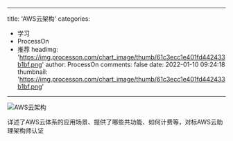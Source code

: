 
---
title: 'AWS云架构'
categories: 
 - 学习
 - ProcessOn
 - 推荐
headimg: 'https://img.processon.com/chart_image/thumb/61c3ecc1e401fd442433b1bf.png'
author: ProcessOn
comments: false
date: 2022-01-10 09:24:18
thumbnail: 'https://img.processon.com/chart_image/thumb/61c3ecc1e401fd442433b1bf.png'
---

<div>   
<img class="thumb" alt="AWS云架构" src="https://img.processon.com/chart_image/thumb/61c3ecc1e401fd442433b1bf.png" referrerpolicy="no-referrer">
<p>详述了AWS云体系的应用场景、提供了哪些共功能、如何计费等，对标AWS云助理架构师认证</p>  
</div>
            